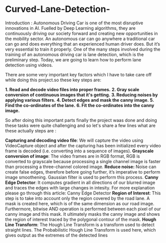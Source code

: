 # Curved-Lane-Detection-
Introduction : Autonomous Driving Car is one of the most disruptive innovations in AI. Fuelled by Deep Learning algorithms, they are continuously driving our society forward and creating new opportunities in the mobility sector. An autonomous car can go anywhere a traditional car can go and does everything that an experienced human driver does. But it’s very essential to train it properly. One of the many steps involved during the training of an autonomous driving car is lane detection, which is the preliminary step. Today, we are going to learn how to perform lane detection using videos.

There are some very important key factors which I have to take care off while doing this project.so these key steps are:

**1. Read and decode video files into proper frames.**
**2. Gray scale conversion of continuous images that it's getting.**
**3. Reducing noises by applying various filters.**
**4. Detect edges and mask the canny image.**
**5. Find the co-ordinates of the lane.**
**6. Fit the co-ordinates into the canny image.**

So after doing this important parts finally the project waas done and doing these tasks were quite challenging and so let's share a few lines what are these actually steps are :

**Capturing and decoding video file**: We will capture the video using VideoCapture object and after the capturing has been initialized every video frame is decoded (i.e. converting into a sequence of images).
**Grayscale conversion of image**: The video frames are in RGB format, RGB is converted to grayscale because processing a single channel image is faster than processing a three-channel colored image.
**Reduce noise:** Noise can create false edges, therefore before going further, it’s imperative to perform image smoothening. Gaussian filter is used to perform this process.
**Canny Edge Detector**: It computes gradient in all directions of our blurred image and traces the edges with large changes in intesity. For more explanation please go through this article: Canny Edge Detector
**Region of Interest**: This step is to take into account only the region covered by the road lane. A mask is created here, which is of the same dimension as our road image. Furthermore, bitwise AND operation is performed between each pixel of our canny image and this mask. It ultimately masks the canny image and shows the region of interest traced by the polygonal contour of the mask.
**Hough Line Transform**: The Hough Line Transform is a transform used to detect straight lines. The Probabilistic Hough Line Transform is used here, which gives output as the extremes of the detected lines





